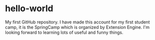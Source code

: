 # hello-world
My first GitHub repository.
I have made this account for my first student camp, it is the SpringCamp which is organized by Extension Engine.
I'm looking forward to learning lots of useful and funny things.
